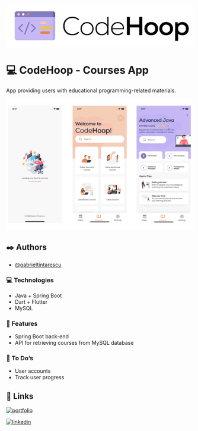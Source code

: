 ![Logo](https://raw.githubusercontent.com/gabrieltintarescu/code-hoop/main/resources/logo.png)

# 💻 CodeHoop - Courses App

App providing users with educational programming-related materials.

![](https://raw.githubusercontent.com/gabrieltintarescu/code-hoop/main/resources/presentation.png)

## ✒️ Authors

- [@gabrieltintarescu](https://www.github.com/gabrieltintarescu)

### 💻 Technologies

- Java + Spring Boot
- Dart + Flutter
- MySQL

### 💎 Features

- Spring Boot back-end
- API for retrieving courses from MySQL database

### 📖 To Do’s

- User accounts
- Track user progress

## 🔗 Links

[![portfolio](https://img.shields.io/badge/my_portfolio-000?style=for-the-badge&logo=ko-fi&logoColor=white)](https://gabrieltintarescu.com/)

[![linkedin](https://img.shields.io/badge/linkedin-0A66C2?style=for-the-badge&logo=linkedin&logoColor=white)](https://www.linkedin.com/in/gabriel-tintarescu/)

